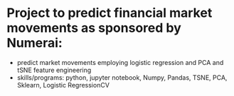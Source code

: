 # Project to predict financial market movements as sponsored by Numerai:
- predict market movements employing logistic regression and PCA and tSNE feature engineering
- skills/programs: python, jupyter notebook, Numpy, Pandas, TSNE, PCA, Sklearn, Logistic RegressionCV
